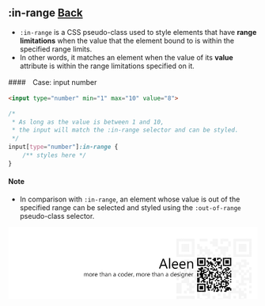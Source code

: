 ## :in-range [**Back**](./../pseudoClass.md)

- `:in-range` is a CSS pseudo-class used to style elements that have **range limitations** when the value that the element bound to is within the specified range limits.
- In other words, it matches an element when the value of its **value** attribute is within the range limitations specified on it.

####　Case: input number

```html
<input type="number" min="1" max="10" value="8">
```

```css
/*
 * As long as the value is between 1 and 10,
 * the input will match the :in-range selector and can be styled.
 */
input[type="number"]:in-range {
    /** styles here */
}
```

#### Note

- In comparison with `:in-range`, an element whose value is out of the specified range can be selected and styled using the `:out-of-range` pseudo-class selector.

<a href="http://aleen42.github.io/" target="_blank" ><img src="./../../../pic/tail.gif"></a>